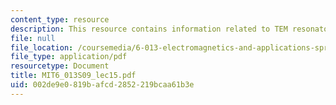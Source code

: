 ```yaml
---
content_type: resource
description: This resource contains information related to TEM resonators.
file: null
file_location: /coursemedia/6-013-electromagnetics-and-applications-spring-2009/002de9e0819bafcd2852219bcaa61b3e_MIT6_013S09_lec15.pdf
file_type: application/pdf
resourcetype: Document
title: MIT6_013S09_lec15.pdf
uid: 002de9e0-819b-afcd-2852-219bcaa61b3e
---
```

